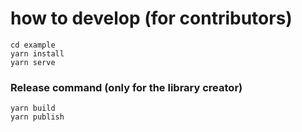 # how to develop (for contributors)

```
cd example
yarn install
yarn serve
```

### Release command (only for the library creator)

```
yarn build
yarn publish
```
